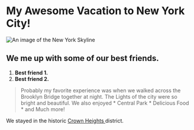 # My Awesome Vacation to New York City!

![An image of the New York Skyline](https://i.insider.com/5e0bbdec855cc2746e2742c2?width=1200&format=jpeg)

## We me up with some of our best friends.

1. **Best friend 1.**
2. **Best friend 2.**

<blockquote>
<p> Probably my favorite experience was when we walked across the Brooklyn Bridge together at night. The Lights of the city were so bright and beautiful. 
We also enjoyed
* Central Park
* Delicious Food
* and Much more!
</p></blockquote>

<p> We stayed in the historic <a href="https://www.google.com/maps/d/u/0/viewer?f=q&source=s_q&hl=en&geocode&ie=UTF8&hq&hnear=1506%20Union%20St%2C%20Brooklyn%2C%20Kings%2C%20New%20York%2011213&msa=0&ll=40.67321699999999%2C-73.94489800000001&spn=0.016242%2C0.033088&z=15&mid=1VjjuJnvdfK_VQkgMWFtZrnEJFtY">Crown Heights </a>district.</p>